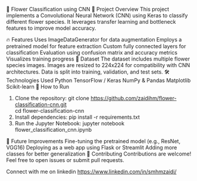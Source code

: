 🌺 Flower Classification using CNN
📌 Project Overview
This project implements a Convolutional Neural Network (CNN) using Keras to classify different flower species. It leverages transfer learning and bottleneck features to improve model accuracy.

🔥 Features
Uses ImageDataGenerator for data augmentation
Employs a pretrained model for feature extraction
Custom fully connected layers for classification
Evaluation using confusion matrix and accuracy metrics
Visualizes training progress
📁 Dataset
The dataset includes multiple flower species images.
Images are resized to 224x224 for compatibility with CNN architectures.
Data is split into training, validation, and test sets.
🛠️ Technologies Used
Python
TensorFlow / Keras
NumPy & Pandas
Matplotlib
Scikit-learn
🚀 How to Run
1. Clone the repository:
git clone https://github.com/zaidihm/flower-classification-cnn.git  
cd flower-classification-cnn 
2. Install dependencies:
pip install -r requirements.txt  
3. Run the Jupyter Notebook:
jupyter notebook flower_classification_cnn.ipynb  

🔮 Future Improvements
Fine-tuning the pretrained model (e.g., ResNet, VGG16)
Deploying as a web app using Flask or Streamlit
Adding more classes for better generalization
🤝 Contributing
Contributions are welcome! Feel free to open issues or submit pull requests.

Connect with me on linkedin
https://www.linkedin.com/in/smhmzaidi/

